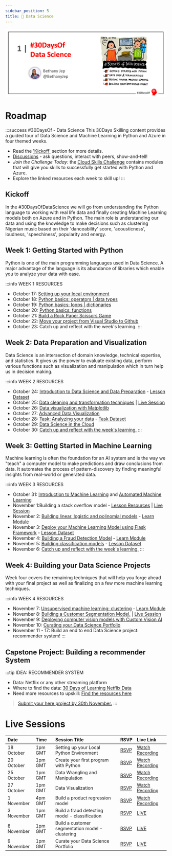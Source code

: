 ```yaml
---
sidebar_position: 5
title: 🔎 Data Science
---
```


![Banner Placeholder](./../../static/img/banners/data-science.png) 

# Roadmap

:::success #30DaysOf - Data Science
This 30Days Skilling content provides a guided tour of Data Science and Machine Learning in Python and Azure in four themed weeks.

 * Read the ['Kickoff'](#kickoff) section for more details.
 * [Discussions](https://aka.ms/30DS-Discuss) - ask questions, interact with peers, show-and-tell!
 * *Join the Challenge Today:* the [Cloud Skills Challenge](https://aka.ms/30DS-challenge) contains modules that will give you skills to successfully get started with Python and Azure.
 * Explore the linked resources each week to skill up!
:::


## Kickoff 
In the #30DaysOfDataScience we will go from understanding the Python language to working with real life data and finally creating Machine Learning models both on Azure and in Python. The main role is understanding our data and using the knowledge to make decisions such as clustering Nigerian music based on their 'danceability' score, 'acousticness', loudness, 'speechiness', popularity and energy.

<!-- [Welcome Blog](../../blog/data-science/2022-10-17.md) -->

## Week 1: Getting Started with Python
Python is one of the main programming languages used in Data Science. A major advantage of the language is its abundance of libraries which enable you to analyze your data with ease.

:::info WEEK 1 RESOURCES
* October 17: [Setting up your local environment](https://youtu.be/6pMvovj7KbE)
* October 18: [Python basics: operators | data types](https://aka.ms/py4beginners)
* October 19: [Python basics: loops | dictionaries](https://aka.ms/py4beginners)
* October 20: [Python basics: functions](https://aka.ms/py4beginners)
* October 21: [Build a Rock Paper Scissors Game](https://aka.ms/30DS-session2)
* October 22: [Move your project from Visual Studio to Github](https://youtu.be/Zxs1eK2acLk)
* October 23: Catch up and reflect with the week's learning.
:::

## Week 2: Data Preparation and Visualization
Data Science is an intersection of domain knowledge, technical expertise, and statistics. It gives us the power to evaluate existing data, perform various functions such as visualization and manipulation which in turn help us in decision making. 

:::info WEEK 2 RESOURCES
* October 24: [Introduction to Data Science and Data Preparation](https://aka.ms/analyseData) - [Lesson Dataset](https://aka.ms/pumpkinsDataset )
* October 25: [Data cleaning and transformation techniques](https://learn.microsoft.com/en-us/training/modules/collect-manipulate-data-python-nasa/?WT.mc_id=cloudskillschallenge_75cb74c9-2fa0-4ec0-93cd-0a696314c362) | [Live Session](https://aka.ms/30DS-session3)
* October 26: [Data visualization with Matplotlib](https://aka.ms/30DS-viz)
* October 27: [Advanced Data Visualization](https://microsoft.github.io/Data-Science-For-Beginners/#/3-Data-Visualization/README)
* October 28: [Task: Analyzing your data](https://microsoft.github.io/Data-Science-For-Beginners/#/4-Data-Science-Lifecycle/15-analyzing/README) - [Task Dataset](https://aka.ms/spamdataset)
* October 29: [Data Science in the Cloud](https://aka.ms/30DL-dscloud)
* October 30: [Catch up and reflect with the week's learning.](https://techcommunity.microsoft.com/t5/educator-developer-blog/setting-up-python-for-data-science-environments/ba-p/3557884?WT.mc_id=academic-76398-bethanycheum)
:::

## Week 3: Getting Started in Machine Learning
Machine learning is often the foundation for an AI system and is the way we "teach" a computer model to make predictions and draw conclusions from data. It automates the process of pattern-discovery by finding meaningful insights from real-world or generated data.

:::info WEEK 3 RESOURCES
* October 31: [Introduction to Machine Learning](https://learn.microsoft.com/en-us/training/modules/introduction-to-data-for-machine-learning/?WT.mc_id=cloudskillschallenge_75cb74c9-2fa0-4ec0-93cd-0a696314c362&ns-enrollment-type=Collection&ns-enrollment-id=0168b62oz2k2) and [Automated Machine Learning](https://learn.microsoft.com/en-us/training/modules/use-automated-machine-learning/?WT.mc_id=cloudskillschallenge_75cb74c9-2fa0-4ec0-93cd-0a696314c362&ns-enrollment-type=Collection&ns-enrollment-id=0168b62oz2k2)
* November 1:Building a stack overflow model - [Lesson Resources](https://developer.microsoft.com/en-us/reactor/events/17377/?WT.mc_id=academic-78742-bethanycheum) | [Live Session](https://aka.ms/30DS-session5)
* November 2: [Building linear, logistic and polinomial models](https://microsoft.github.io/ML-For-Beginners/#/2-Regression/3-Linear/README) - [Learn Module](https://learn.microsoft.com/en-us/training/modules/train-evaluate-regression-models/?WT.mc_id=cloudskillschallenge_75cb74c9-2fa0-4ec0-93cd-0a696314c362&ns-enrollment-type=Collection&ns-enrollment-id=0168b62oz2k2)
* November 3: [Deploy your Machine Learning Model using Flask Framework](https://aka.ms/30DL-deploymodels) - [Lesson Dataset](https://aka.ms/30DL-ufodata)
* November 4: [Building a Fraud Detection Model](https://aka.ms/30DS-session6) - [Learn Module](https://learn.microsoft.com/en-us/training/modules/train-evaluate-classification-models/?WT.mc_id=cloudskillschallenge_75cb74c9-2fa0-4ec0-93cd-0a696314c362&ns-enrollment-type=Collection&ns-enrollment-id=0168b62oz2k2)
* November 5: [Building classification models](https://microsoft.github.io/ML-For-Beginners/#/4-Classification/README) - [Lesson Dataset](https://www.kaggle.com/datasets/kartik2112/fraud-detection?select=fraudTest.csv )
* November 6: [Catch up and reflect with the week's learning.](https://techcommunity.microsoft.com/t5/educator-developer-blog/data-science-and-machine-learning-using-regression-models/ba-p/3565558?WT.mc_id=academic-76398-bethanycheum)
:::

## Week 4: Building your Data Science Projects
Week four covers the remaining techniques that will help you forge ahead with your final project as well as finalizing on a few more machine learning techniques.

:::info WEEK 4 RESOURCES
* November 7: [Unsupervised machine learning: clustering](https://aka.ms/30DL-Clustering) - [Learn Module](https://learn.microsoft.com/en-us/training/modules/train-evaluate-cluster-models/?WT.mc_id=cloudskillschallenge_75cb74c9-2fa0-4ec0-93cd-0a696314c362&ns-enrollment-type=Collection&ns-enrollment-id=0168b62oz2k2)
* November 8: [Building a Customer Segmentation Model.](https://www.kaggle.com/datasets/vetrirah/customer/download?datasetVersionNumber=1) | [Live Session](https://aka.ms/30DS-session7)
* November 9: [Deploying computer vision models with Custom Vision AI]( https://aka.ms/30DL-MLSumProject)
* November 10: [Curating your Data Science Portfolio](https://developer.microsoft.com/en-us/reactor/events/17381/?WT.mc_id=academic-78742-bethanycheum) 
* November 11 - 17: Build an end to end Data Science project: recommender system!
:::

## Capstone Project: Building a recommender System
:::tip IDEA: RECOMMENDER SYSTEM
* Data: Netflix or any other streaming platform
* Where to find the data: [30 Days of Learning Netflix Data](https://aka.ms/30DL-NetflixData )
* Need more resources to upskill: [Find the resources here](https://aka.ms/30DL-RecommenderSys)

> [Submit your here project by 30th November.](https://aka.ms/30DS-Project)
:::

# Live Sessions
| Date | Time | Session Title | RSVP | Live Link |
|:---|:---|:---|:---| :---| 
|18 October | 1pm GMT | Setting up your Local Python Environment | [RSVP](https://developer.microsoft.com/en-us/reactor/events/17357/?WT.mc_id=academic-78742-bethanycheum) | [Watch Recording](https://aka.ms/30DaysofDataScienceLIVE) |
| 20 October | 1pm GMT | Create your first program with Python | [RSVP](https://developer.microsoft.com/en-us/reactor/events/17358/?WT.mc_id=academic-78742-bethanycheum) | [Watch Recording](https://aka.ms/30DS-session2) |
|25 October | 1pm GMT | Data Wrangling and Manipulation | [RSVP](https://developer.microsoft.com/en-us/reactor/events/17359/?WT.mc_id=academic-78742-bethanycheum) | [Watch Recording](https://aka.ms/30DS-session3) |
|27 October | 1pm GMT | Data Visualization | [RSVP](https://developer.microsoft.com/en-us/reactor/events/17376/?WT.mc_id=academic-78742-bethanycheum) | [Watch Recording](https://aka.ms/30DS-viz) |
|1 November | 4pm GMT | Build a product regression model | [RSVP](https://developer.microsoft.com/en-us/reactor/events/17377/?WT.mc_id=academic-78742-bethanycheum) | [Watch Recording](https://aka.ms/30DS-session5) |
| 3 November | 1pm GMT | Build a fraud detecting model - classification | [RSVP](https://developer.microsoft.com/en-us/reactor/events/17378/?WT.mc_id=academic-78742-bethanycheum) | [LIVE](https://aka.ms/30DS-session6) |
|8 November | 1pm GMT | Build a customer segmentation model - clustering | [RSVP](https://developer.microsoft.com/en-us/reactor/events/17379/?WT.mc_id=academic-78742-bethanycheum) | [LIVE](https://aka.ms/30DS-session7) |
|9 November | 1pm GMT | Curate your Data Science Portfolio | [RSVP](https://developer.microsoft.com/en-us/reactor/events/17381/?WT.mc_id=academic-78742-bethanycheum) | [LIVE](https://aka.ms/30DS-session8) |
